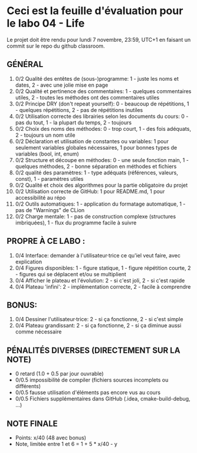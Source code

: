 # Ceci est la feuille d'évaluation pour le labo 04 - Life

Le projet doit être rendu pour lundi 7 novembre, 23:59, UTC+1 en faisant un commit sur le repo du github classroom.

## GÉNÉRAL

1. 0/2 Qualité des entêtes de (sous-)programme: 1 - juste les noms et dates, 2 - avec une jolie mise en page
1. 0/2 Qualité et pertinence des commentaires: 1 - quelques commentaires utiles, 2 - toutes les méthodes ont des commentaires utiles
1. 0/2 Principe DRY (don't repeat yourself): 0 - beaucoup de répétitions, 1 - quelques répétitions, 2 - pas de répétitions inutiles
1. 0/2 Utilisation correcte des librairies selon les documents du cours: 0 - pas du tout, 1 - la plupart du temps, 2 - toujours
1. 0/2 Choix des noms des méthodes: 0 - trop court, 1 - des fois adéquats, 2 - toujours un nom utile
1. 0/2 Déclaration et utilisation de constantes ou variables: 1 pour seulement variables globales nécessaires, 1 pour bonnes types de variables (bool, int, enum)
1. 0/2 Structure et découpe en méthodes: 0 - une seule fonction main, 1 - quelques méthodes, 2 - bonne séparation en méthodes et fichiers
1. 0/2 qualité des paramètres: 1 - type adéquats (références, valeurs, const), 1 - paramètres utiles
1. 0/2 Qualité et choix des algorithmes pour la partie obligatoire du projet
1. 0/2 Utilisation correcte de GitHub: 1 pour README.md, 1 pour accessibilité au répo
1. 0/2 Outils automatiques: 1 - application du formatage automatique, 1 - pas de "Warnings" de CLion
1. 0/2 Charge mentale: 1 - pas de construction complexe (structures imbriquées), 1 - flux du programme facile à suivre

## PROPRE À CE LABO :

1. 0/4 Interface: demander à l'utilisateur·trice ce qu'iel veut faire, avec explication
1. 0/4 Figures disponibles: 1 - figure statique, 1 - figure répétition courte, 2 - figures qui se déplacent et/ou se multiplient
1. 0/4 Afficher le plateau et l'évolution: 2 - si c'est joli, 2 - si c'est rapide
1. 0/4 Plateau 'infini': 2 - implémentation correcte, 2 - facile à comprendre

## BONUS:

1. 0/4 Dessiner l'utilisateur·trice: 2 - si ça fonctionne, 2 - si c'est simple
1. 0/4 Plateau grandissant: 2 - si ça fonctionne, 2 - si ça diminue aussi comme nécessaire

## PÉNALITÉS DIVERSES (DIRECTEMENT SUR LA NOTE)

- 0 retard (1.0 + 0.5 par jour ouvrable)
- 0/0.5 impossibilité de compiler (fichiers sources incomplets ou différents)
- 0/0.5 fausse utilisation d'éléments pas encore vus au cours
- 0/0.5 Fichiers supplémentaires dans GitHub (.idea, cmake-build-debug, …)

## NOTE FINALE

- Points: x/40 (48 avec bonus)
- Note, limitée entre 1 et 6 = 1 + 5 * x/40 - y
